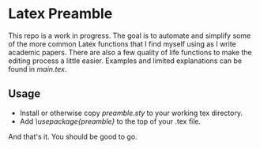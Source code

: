 # Latex Preamble

This repo is a work in progress. The goal is to automate and simplify some of the more common Latex functions that I find myself using as I write academic papers.   There are also a few quality of life functions 
to make the editing process a little easier.  Examples and limited explanations can be found in *main.tex*.

## Usage

* Install or otherwise copy *preamble.sty* to your working tex directory. 
* Add *\usepackage{preamble}* to the top of your .tex file.

And that's it.  You should be good to go.  
